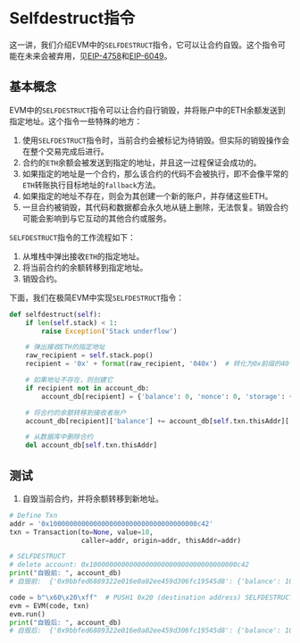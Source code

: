 # Selfdestruct指令

这一讲，我们介绍EVM中的`SELFDESTRUCT`指令，它可以让合约自毁。这个指令可能在未来会被弃用，见[EIP-4758](https://eips.ethereum.org/EIPS/eip-4758)和[EIP-6049](https://eips.ethereum.org/EIPS/eip-6049)。

## 基本概念

EVM中的`SELFDESTRUCT`指令可以让合约自行销毁，并将账户中的ETH余额发送到指定地址。这个指令一些特殊的地方：

1. 使用`SELFDESTRUCT`指令时，当前合约会被标记为待销毁。但实际的销毁操作会在整个交易完成后进行。
2. 合约的`ETH`余额会被发送到指定的地址，并且这一过程保证会成功的。
3. 如果指定的地址是一个合约，那么该合约的代码不会被执行，即不会像平常的`ETH`转账执行目标地址的`fallback`方法。
4. 如果指定的地址不存在，则会为其创建一个新的账户，并存储这些ETH。
5. 一旦合约被销毁，其代码和数据都会永久地从链上删除，无法恢复。销毁合约可能会影响到与它互动的其他合约或服务。

`SELFDESTRUCT`指令的工作流程如下：

1. 从堆栈中弹出接收`ETH`的指定地址。
2. 将当前合约的余额转移到指定地址。
3. 销毁合约。

下面，我们在极简EVM中实现`SELFDESTRUCT`指令：

```python
def selfdestruct(self):
    if len(self.stack) < 1:
        raise Exception('Stack underflow')

    # 弹出接收ETH的指定地址
    raw_recipient = self.stack.pop()
    recipient = '0x' + format(raw_recipient, '040x')  # 转化为0x前缀的40个十六进制字符

    # 如果地址不存在，则创建它
    if recipient not in account_db:
        account_db[recipient] = {'balance': 0, 'nonce': 0, 'storage': {}, 'code': bytearray(b'')}

    # 将合约的余额转移到接收者账户
    account_db[recipient]['balance'] += account_db[self.txn.thisAddr]['balance']

    # 从数据库中删除合约
    del account_db[self.txn.thisAddr]
```

## 测试

1. 自毁当前合约，并将余额转移到新地址。

```python
# Define Txn
addr = '0x1000000000000000000000000000000000000c42'
txn = Transaction(to=None, value=10, 
                  caller=addr, origin=addr, thisAddr=addr)

# SELFDESTRUCT 
# delete account: 0x1000000000000000000000000000000000000c42
print("自毁前: ", account_db)
# 自毁前:  {'0x9bbfed6889322e016e0a02ee459d306fc19545d8': {'balance': 100, 'nonce': 1, 'storage': {}, 'code': b''}, '0x1000000000000000000000000000000000000c42': {'balance': 10, 'nonce': 0, 'storage': {}, 'code': b'`B`\x00R`\x01`\x1f\xf3'}}

code = b"\x60\x20\xff"  # PUSH1 0x20 (destination address) SELFDESTRUCT
evm = EVM(code, txn)
evm.run()
print("自毁后: ", account_db)
# 自毁后:  {'0x9bbfed6889322e016e0a02ee459d306fc19545d8': {'balance': 100, 'nonce': 1, 'storage': {}, 'code': b''}, '0x0000000000000000000000000000000000000020': {'balance': 10, 'nonce': 0, 'storage': {}, 'code': bytearray(b'')}}
```